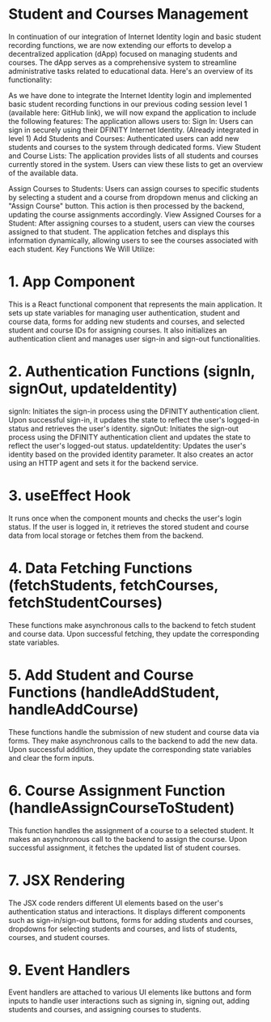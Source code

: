 # Student and Courses Management 

In continuation of our integration of Internet Identity login and basic student recording functions, we are now extending our efforts to develop a decentralized application (dApp) focused on managing students and courses. The dApp serves as a comprehensive system to streamline administrative tasks related to educational data. Here's an overview of its functionality:

As we have done to integrate the Internet Identity login and implemented basic student recording functions in our previous coding session level 1 (available here: GitHub link), we will now expand the application to include the following features:
The application allows users to:
Sign In: Users can sign in securely using their DFINITY Internet Identity. (Already integrated in level 1)
Add Students and Courses: Authenticated users can add new students and courses to the system through dedicated forms. 
View Student and Course Lists: The application provides lists of all students and courses currently stored in the system. Users can view these lists to get an overview of the available data.

Assign Courses to Students: Users can assign courses to specific students by selecting a student and a course from dropdown menus and clicking an "Assign Course" button. This action is then processed by the backend, updating the course assignments accordingly.
View Assigned Courses for a Student: After assigning courses to a student, users can view the courses assigned to that student. The application fetches and displays this information dynamically, allowing users to see the courses associated with each student.
Key Functions We Will Utilize:

# 1. App Component

This is a React functional component that represents the main application.
It sets up state variables for managing user authentication, student and course data, forms for adding new students and courses, and selected student and course IDs for assigning courses.
It also initializes an authentication client and manages user sign-in and sign-out functionalities.


# 2. Authentication Functions (signIn, signOut, updateIdentity)

signIn: Initiates the sign-in process using the DFINITY authentication client. Upon successful sign-in, it updates the state to reflect the user's logged-in status and retrieves the user's identity.
signOut: Initiates the sign-out process using the DFINITY authentication client and updates the state to reflect the user's logged-out status.
updateIdentity: Updates the user's identity based on the provided identity parameter. It also creates an actor using an HTTP agent and sets it for the backend service.
# 3. useEffect Hook

It runs once when the component mounts and checks the user's login status. If the user is logged in, it retrieves the stored student and course data from local storage or fetches them from the backend.

# 4. Data Fetching Functions (fetchStudents, fetchCourses, fetchStudentCourses)

These functions make asynchronous calls to the backend to fetch student and course data.
Upon successful fetching, they update the corresponding state variables.
# 5. Add Student and Course Functions (handleAddStudent, handleAddCourse)

These functions handle the submission of new student and course data via forms.
They make asynchronous calls to the backend to add the new data.
Upon successful addition, they update the corresponding state variables and clear the form inputs.

# 6. Course Assignment Function (handleAssignCourseToStudent)

This function handles the assignment of a course to a selected student.
It makes an asynchronous call to the backend to assign the course.
Upon successful assignment, it fetches the updated list of student courses.

# 7. JSX Rendering
   
The JSX code renders different UI elements based on the user's authentication status and interactions.
It displays different components such as sign-in/sign-out buttons, forms for adding students and courses, dropdowns for selecting students and courses, and lists of students, courses, and student courses.

# 9. Event Handlers
    
Event handlers are attached to various UI elements like buttons and form inputs to handle user interactions such as signing in, signing out, adding students and courses, and assigning courses to students.

